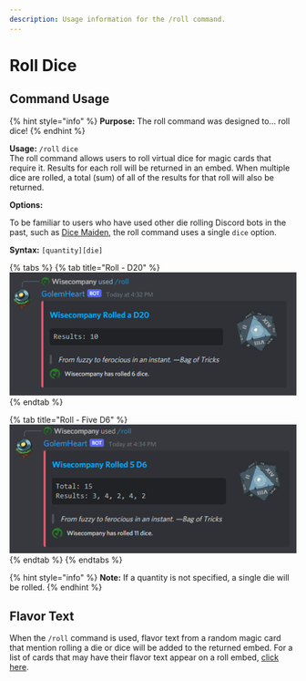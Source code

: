 ```yaml
---
description: Usage information for the /roll command.
---
```


# Roll Dice

## Command Usage

{% hint style="info" %}
**Purpose:** The roll command was designed to... roll dice!
{% endhint %}

**Usage:** `/roll` `dice`\
The roll command allows users to roll virtual dice for magic cards that require it. Results for each roll will be returned in an embed. When multiple dice are rolled, a total (sum) of all of the results for that roll will also be returned.&#x20;

**Options:**

To be familiar to users who have used other die rolling Discord bots in the past, such as [Dice Maiden](https://github.com/Humblemonk/DiceMaiden), the roll command uses a single `dice` option.

**Syntax:** `[quantity][die]`

{% tabs %}
{% tab title="Roll - D20" %}
![/roll dice:20](<../.gitbook/assets/Screenshot 2022-01-16 163318.png>)
{% endtab %}

{% tab title="Roll - Five D6" %}
![/roll dice:5d6](<../.gitbook/assets/Screenshot 2022-01-16 163453.png>)
{% endtab %}
{% endtabs %}

{% hint style="info" %}
**Note:** If a quantity is not specified, a single die will be rolled.
{% endhint %}

## Flavor Text

When the `/roll` command is used, flavor text from a random magic card that mention rolling a die or dice will be added to the returned embed. For a list of cards that may have their flavor text appear on a roll embed, [click here](https://scryfall.com/search?q=%28oracle%3A%22roll+a%22+OR+oracle%3Adice%29+has%3Aflavor+-name%3A%22troll+ascetic%22\&as=grid\&order=name).
